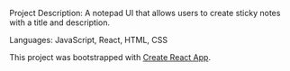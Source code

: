 Project Description: A notepad UI that allows users to create sticky notes with a title and description.

Languages: JavaScript, React, HTML, CSS

This project was bootstrapped with [Create React App](https://github.com/facebook/create-react-app).
